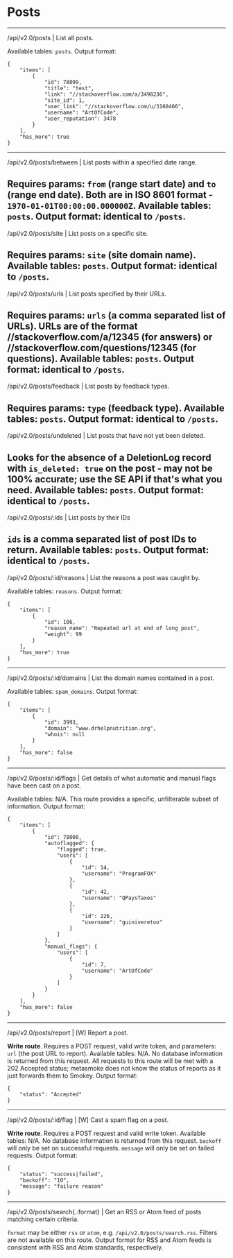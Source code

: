 # Posts

---
/api/v2.0/posts | List all posts.

Available tables: `posts`.
Output format:

    {
        "items": [
            {
                "id": 78099,
                "title": "test",
                "link": "//stackoverflow.com/a/3498236",
                "site_id": 1,
                "user_link": "//stackoverflow.com/u/3160466",
                "username": "ArtOfCode",
                "user_reputation": 3478
            }
        ],
        "has_more": true
    }
---
/api/v2.0/posts/between | List posts within a specified date range.

Requires params: `from` (range start date) and `to` (range end date). Both are in ISO 8601 format - `1970-01-01T00:00:00.000000Z`.
Available tables: `posts`.
Output format: identical to `/posts`.
---
/api/v2.0/posts/site | List posts on a specific site.

Requires params: `site` (site domain name).
Available tables: `posts`.
Output format: identical to `/posts`.
---
/api/v2.0/posts/urls | List posts specified by their URLs.

Requires params: `urls` (a **comma** separated list of URLs).
URLs are of the format //stackoverflow.com/a/12345 (for answers) or //stackoverflow.com/questions/12345 (for questions).
Available tables: `posts`.
Output format: identical to `/posts`.
---
/api/v2.0/posts/feedback | List posts by feedback types.

Requires params: `type` (feedback type).
Available tables: `posts`.
Output format: identical to `/posts`.
---
/api/v2.0/posts/undeleted | List posts that have not yet been deleted.

Looks for the absence of a DeletionLog record with `is_deleted: true` on the post - may not be 100% accurate; use the SE API if that's what you need.
Available tables: `posts`.
Output format: identical to `/posts`.
---
/api/v2.0/posts/:ids | List posts by their IDs

`ids` is a **comma** separated list of post IDs to return.
Available tables: `posts`.
Output format: identical to `/posts`.
---
/api/v2.0/posts/:id/reasons | List the reasons a post was caught by.

Available tables: `reasons`.
Output format:

    {
        "items": [
            {
                "id": 106,
                "reason_name": "Repeated url at end of long post",
                "weight": 99
            }
        ],
        "has_more": true
    }
---
/api/v2.0/posts/:id/domains | List the domain names contained in a post.

Available tables: `spam_domains`.
Output format:

    {
        "items": [
            {
                "id": 3993,
                "domain": "www.drhelpnutrition.org",
                "whois": null
            }
        ],
        "has_more": false
    }
---
/api/v2.0/posts/:id/flags | Get details of what automatic and manual flags have been cast on a post.

Available tables: N/A. This route provides a specific, unfilterable subset of information.
Output format:

    {
        "items": [
            {
                "id": 78000,
                "autoflagged": {
                    "flagged": true,
                    "users": [
                        {
                            "id": 14,
                            "username": "ProgramFOX"
                        },
                        {
                            "id": 42,
                            "username": "QPaysTaxes"
                        },
                        {
                            "id": 226,
                            "username": "guiniveretoo"
                        }
                    ]
                },
                "manual_flags": {
                    "users": [
                        {
                            "id": 7,
                            "username": "ArtOfCode"
                        }
                    ]
                }
            }
        ],
        "has_more": false
    }
---
/api/v2.0/posts/report | [W] Report a post.

**Write route**. Requires a POST request, valid write token, and parameters: `url` (the post URL to report).
Available tables: N/A. No database information is returned from this request.
All requests to this route will be met with a 202 Accepted status; metasmoke does not know the status of reports as it just forwards them to Smokey.
Output format:

    {
        "status": "Accepted"
    }
---
/api/v2.0/posts/:id/flag | [W] Cast a spam flag on a post.

**Write route**. Requires a POST request and valid write token.
Available tables: N/A. No database information is returned from this request.
`backoff` will only be set on successful requests. `message` will only be set on failed requests.
Output format:

    {
        "status": "success|failed",
        "backoff": "10",
        "message": "failure reason"
    }
---
/api/v2.0/posts/search{.:format} | Get an RSS or Atom feed of posts matching certain criteria.

`format` may be either `rss` or `atom`, e.g. `/api/v2.0/posts/search.rss`.
Filters are not available on this route.
Output format for RSS and Atom feeds is consistent with RSS and Atom standards, respectively.
